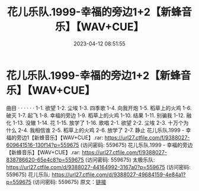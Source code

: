 ﻿---
title: 花儿乐队.1999-幸福的旁边1+2【新蜂音乐】【WAV+CUE】
date: 2023-04-12 08:51:55
categories: WAV车载音乐、镜像
tags: 华语中文
---
# 花儿乐队.1999-幸福的旁边1+2【新蜂音乐】【WAV+CUE】

曲目
· · · · · ·
1-1. 欲望
1-2. 尘埃
1-3. 四季歌
1-4. 向我开炮
1-5. 稻草上的火鸡
1-6. 破灭
1-7. 起飞
1-8. 幸福的旁边
1-9. 稻草上的火鸡
1-10. 结果
1-11. 别骗我
1-12. 融化
1-13. 没辙
1-14. 花
1-15. 放学了
1-16. 歌唱
2-1. 欲望
2-2. 尘埃
2-3. 十万个为什么
2-4. 我相信谁
2-5. 稻草上的火鸡
2-6. 放学了
2-7. 静止
花儿乐队.1999 - 幸福的旁边1【新蜂音乐】【WAV+CUE】.rar: https://url27.ctfile.com/f/9388027-609641516-130f14?p=559675
(访问密码: 559675)
花儿乐队.1999 - 幸福的旁边 【新蜂音乐】【WAV+CUE】.rar: https://url27.ctfile.com/f/9388027-838786620-65e4c8?p=559675
(访问密码: 559675)
太极乐队: https://url27.ctfile.com/d/9388027-44164992-3167a0?p=559675
(访问密码: 559675)
花儿乐队: https://url27.ctfile.com/d/9388027-49684159-4e84a1?p=559675
(访问密码: 559675)
原文：[链接](https://blog.sina.com.cn/s/blog_1647c7e76010311es.html)